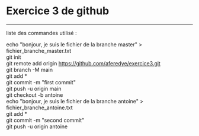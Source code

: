 # Exercice 3 de github  
******************************  
  
liste des commandes utilisé :  
  
echo "bonjour, je suis le fichier de la branche master" > fichier_branche_master.txt  
git init  
git remote add origin https://github.com/aferedye/exercice3.git  
git branch -M main  
git add *  
git commit -m "first commit"  
git push -u origin main  
git checkout -b antoine  
echo "bonjour, je suis le fichier de la branche antoine" > fichier_branche_antoine.txt  
git add *  
git commit -m "second commit"  
git push -u origin antoine  
